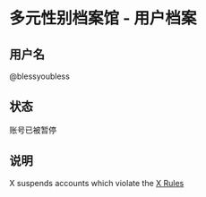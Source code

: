 # 多元性别档案馆 - 用户档案

## 用户名
@blessyoubless

## 状态
账号已被暂停

## 说明
X suspends accounts which violate the [X Rules](https://support.x.com/articles/18311)